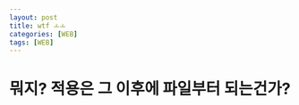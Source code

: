 ```yaml
---
layout: post
title: wtf ㅗㅗ
categories: [WEB]
tags: [WEB]
---
```


# 뭐지? 적용은 그 이후에 파일부터 되는건가?
